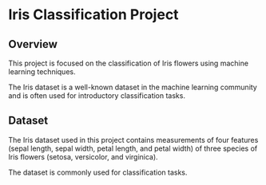 # Iris Classification Project

## Overview

This project is focused on the classification of Iris flowers using machine learning techniques. 

The Iris dataset is a well-known dataset in the machine learning community and is often used for introductory classification tasks.



## Dataset

The Iris dataset used in this project contains measurements of four features (sepal length, sepal width, petal length, and petal width) of three species of Iris flowers (setosa, versicolor, and virginica).

The dataset is commonly used for classification tasks.


